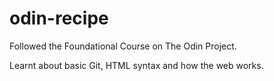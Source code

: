 # odin-recipe

Followed the Foundational Course on The Odin Project.

Learnt about basic Git, HTML syntax and how the web works.